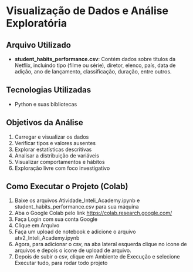# Visualização de Dados e Análise Exploratória

## Arquivo Utilizado

- **student_habits_performance.csv**: Contém dados sobre títulos da Netflix, incluindo tipo (filme ou série), diretor, elenco, país, data de adição, ano de lançamento, classificação, duração, entre outros.

## Tecnologias Utilizadas
- Python e suas bibliotecas
## Objetivos da Análise

1. Carregar e visualizar os dados
2. Verificar tipos e valores ausentes
3. Explorar estatísticas descritivas
4. Analisar a distribuição de variáveis
5. Visualizar comportamentos e hábitos
6. Exploração livre com foco investigativo

## Como Executar o Projeto (Colab)

1. Baixe os arquivos Atividade_Inteli_Academy.ipynb e student_habits_performance.csv para sua máquina
2. Aba o Google Colab pelo link https://colab.research.google.com/
3. Faça Login com sua conta Google
4. Clique em Arquivo
5. Faça um upload de notebook e adicione o arquivo atv2_Inteli_Academy.ipynb
6. Agora, para adicionar o csv, na aba lateral esquerda clique no icone de arquivos e depois o ícone de upload de arquivo.
7. Depois de subir o csv, clique em Ambiente de Execução e selecione Executar tudo, para rodar todo projeto
